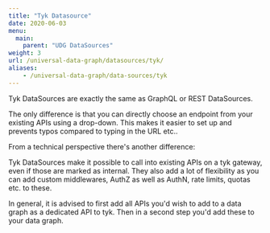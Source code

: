 ```yaml
---
title: "Tyk Datasource"
date: 2020-06-03
menu:
  main:
    parent: "UDG DataSources"
weight: 3
url: /universal-data-graph/datasources/tyk/
aliases:
    - /universal-data-graph/data-sources/tyk
---
```


Tyk DataSources are exactly the same as GraphQL or REST DataSources.

The only difference is that you can directly choose an endpoint from your existing APIs using a drop-down.
This makes it easier to set up and prevents typos compared to typing in the URL etc..

From a technical perspective there's another difference:

Tyk DataSources make it possible to call into existing APIs on a tyk gateway, even if those are marked as internal.
They also add a lot of flexibility as you can add custom middlewares, AuthZ as well as AuthN, rate limits, quotas etc. to these.

In general, it is advised to first add all APIs you'd wish to add to a data graph as a dedicated API to tyk.
Then in a second step you'd add these to your data graph.